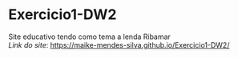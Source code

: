 # Exercicio1-DW2
Site educativo tendo como tema a lenda Ribamar  
*Link do site*: https://maike-mendes-silva.github.io/Exercicio1-DW2/
